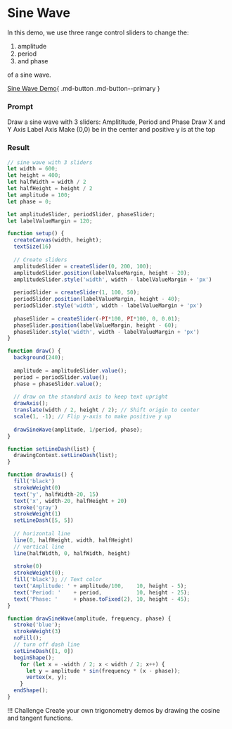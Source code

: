 # Sine Wave


In this demo, we use three range control sliders to change the:

1. amplitude
2. period
3. and phase

of a sine wave.

[Sine Wave Demo](./sine.html){ .md-button .md-button--primary }

### Prompt

Draw a sine wave with 3 sliders: Amplititude, Period and Phase
Draw X and Y Axis
Label Axis
Make (0,0) be in the center and positive y is at the top

### Result

```js
// sine wave with 3 sliders
let width = 600;
let height = 400;
let halfWidth = width / 2
let halfHeight = height / 2
let amplitude = 100;
let phase = 0;

let amplitudeSlider, periodSlider, phaseSlider;
let labelValueMargin = 120;

function setup() {
  createCanvas(width, height);
  textSize(16)
  
  // Create sliders
  amplitudeSlider = createSlider(0, 200, 100);
  amplitudeSlider.position(labelValueMargin, height - 20);
  amplitudeSlider.style('width', width - labelValueMargin + 'px')
  
  periodSlider = createSlider(1, 100, 50);
  periodSlider.position(labelValueMargin, height - 40);
  periodSlider.style('width', width - labelValueMargin + 'px')
  
  phaseSlider = createSlider(-PI*100, PI*100, 0, 0.01);
  phaseSlider.position(labelValueMargin, height - 60);
  phaseSlider.style('width', width - labelValueMargin + 'px')
}

function draw() {
  background(240);
  
  amplitude = amplitudeSlider.value();
  period = periodSlider.value();
  phase = phaseSlider.value();
  
  // draw on the standard axis to keep text upright
  drawAxis();
  translate(width / 2, height / 2); // Shift origin to center
  scale(1, -1); // Flip y-axis to make positive y up
  
  drawSineWave(amplitude, 1/period, phase);
}

function setLineDash(list) {
  drawingContext.setLineDash(list);
}

function drawAxis() {
  fill('black')
  strokeWeight(0)
  text('y', halfWidth-20, 15)
  text('x', width-20, halfHeight + 20)
  stroke('gray')
  strokeWeight(1)
  setLineDash([5, 5])
  
  // horizontal line
  line(0, halfHeight, width, halfHeight)
  // vertical line
  line(halfWidth, 0, halfWidth, height)
  
  stroke(0)
  strokeWeight(0);
  fill('black'); // Text color
  text('Amplitude: ' + amplitude/100,    10, height - 5);
  text('Period: '    + period,           10, height - 25);
  text('Phase: '     + phase.toFixed(2), 10, height - 45);
}

function drawSineWave(amplitude, frequency, phase) {
  stroke('blue');
  strokeWeight(3)
  noFill();
  // turn off dash line
  setLineDash([1, 0])
  beginShape();
    for (let x = -width / 2; x < width / 2; x++) {
      let y = amplitude * sin(frequency * (x - phase));
      vertex(x, y);
    }
  endShape();
}
```

!!! Challenge
    Create your own trigonometry demos by drawing
    the cosine and tangent functions.